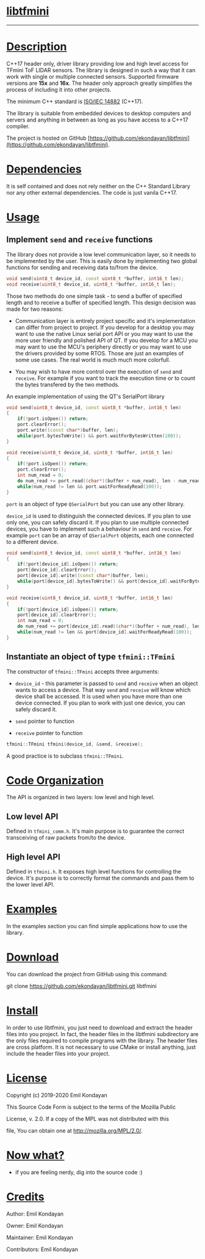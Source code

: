 # <u>libtfmini</u>

---

# <u>Description</u>

C++17 header only, driver library providing low and high level access for TFmini ToF LIDAR sensors. The library is designed in such a way that it can work with single or multiple connected sensors. Supported firmware versions are **15x** and **16x**. The header only approach greatly simplifies the process of including it into other projects. 

The minimum C++ standard is [ISO/IEC 14882](https://en.wikipedia.org/wiki/ISO/IEC_14882) (C++17). 

The library is suitable from embedded devices to desktop computers and servers and anything in between as long as you have access to a C++17 compiler.

The project is hosted on GitHub [https://github.com/ekondayan/libtfmini](https://github.com/ekondayan/libtfmini).

# <u>Dependencies</u>

It is self contained and does not rely neither on the C++ Standard Library nor any other external dependencies. The code is just vanila C++17.

# <u>Usage</u>

## Implement `send` and `receive` functions

The library does not provide a low level communication layer, so it needs to be implemented by the user. This is easily done by implementing two global functions for sending and receiving data to/from the device.

```cpp
void send(uint8_t device_id, const uint8_t *buffer, int16_t len);
void receive(uint8_t device_id, uint8_t *buffer, int16_t len);
```

Those two methods do one simple task - to send a buffer of specified length and to receive a buffer of specified length. This design decision was made for two reasons:

- Communication layer is entirely project specific and it's implementation can differ from project to project. If you develop for a desktop you may want to use the native Linux serial port API or  you may want to use the more user friendly and polished API of QT. If you develop for a MCU you may want to use the MCU's periphery directly or you may want to use the drivers provided by some RTOS. Those are just an examples of some use cases. The real world is much much more colorfull. 

- You may wish to have more control over the execution of `send` and `receive`.
  For example if you want to track  the execution time or to count the bytes transfered by the two methods.

An example implementation of  using the QT's SerialPort library

```cpp
void send(uint8_t device_id, const uint8_t *buffer, int16_t len)
{
    if(!port.isOpen()) return;
    port.clearError();
    port.write((const char*)buffer, len);
    while(port.bytesToWrite() && port.waitForBytesWritten(100));
}
```

```cpp
void receive(uint8_t device_id, uint8_t *buffer, int16_t len)
{
    if(!port.isOpen()) return;
    port.clearError();
    int num_read = 0;
    do num_read += port.read((char*)(buffer + num_read), len - num_read);
    while(num_read != len && port.waitForReadyRead(100));
}
```

`port` is an object of type `QSerialPort` but you can use any other library.

`device_id` is used to distinguish the connected devices. If you plan to use only one, you can safely discard it. If you plan to use multiple connected devices, you have to implement such a behaviour in `send` and `receive`. For example `port` can be an array of `QSerialPort` objects, each one connected to a different device.

```cpp
void send(uint8_t device_id, const uint8_t *buffer, int16_t len)
{
    if(!port[device_id].isOpen()) return;
    port[device_id].clearError();
    port[device_id].write((const char*)buffer, len);
    while(port[device_id].bytesToWrite() && port[device_id].waitForBytesWritten(100));
}
```

```cpp
void receive(uint8_t device_id, uint8_t *buffer, int16_t len)
{
    if(!port[device_id].isOpen()) return;
    port[device_id].clearError();
    int num_read = 0;
    do num_read += port[device_id].read((char*)(buffer + num_read), len - num_read);
    while(num_read != len && port[device_id].waitForReadyRead(100));
}
```

## Instantiate an object of type `tfmini::TFmini`

The constructor of `tfmini::TFmini` accepts three arguments:

- `device_id` - this parameter is passed to `send` and `receive` when an object wants to access a device. That way `send` and `receive` will know which device shall be accessed. It is used when you have more than one device connected. If you plan to work with just one device, you can safely discard it.

- `send` pointer to function

- `receive` pointer to function

```cpp
tfmini::TFmini tfmini(device_id, &send, &receive);
```

A good practice is to subclass `tfmini::TFmini`.

# <u>Code Organization</u>

The API is organized in two layers: low level and high level.

## Low level API

Defined in `tfmini_comm.h`. It's main purpose is to guarantee the correct transceiving of raw packets from/to the device.

## High level API

Defined in `tfmini.h`. It exposes high level functions for controlling the device. It's purpose is to correctly format the commands and pass them to the lower level API.

# <u>Examples</u>

In the examples section you can find simple applications how to use the library.

# <u>Download</u>

You can download the project from GitHub using this command:

git clone https://github.com/ekondayan/libtfmini.git libtfmini

# <u>Install</u>

In order to use libtfmini, you just need to download and extract the header files into you project. In fact, the header files in the libtfmini subdirectory are the only files required to compile programs with the library. The header files are cross platform. It is not necessary to use CMake or install anything, just include the header files into your project.

# <u>License</u>

Copyright (c) 2019-2020 Emil Kondayan

This Source Code Form is subject to the terms of the Mozilla Public

License, v. 2.0. If a copy of the MPL was not distributed with this

file, You can obtain one at http://mozilla.org/MPL/2.0/.

# <u>Now what?</u>

* if you are feeling nerdy, dig into the source code :)

# <u>Credits</u>

Author: Emil Kondayan

Owner: Emil Kondayan

Maintainer: Emil Kondayan

Contributors: Emil Kondayan
